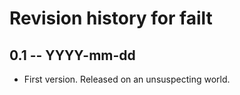 # Revision history for failt

## 0.1 -- YYYY-mm-dd

* First version. Released on an unsuspecting world.
